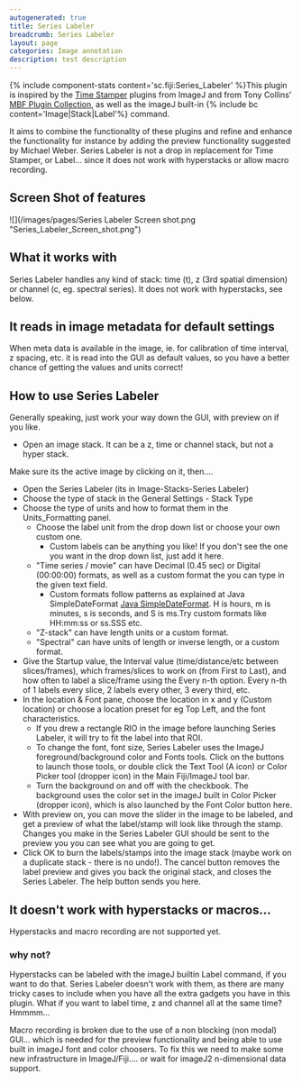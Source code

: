 ```yaml
---
autogenerated: true
title: Series Labeler
breadcrumb: Series Labeler
layout: page
categories: Image annotation
description: test description
---
```


{% include component-stats content='sc.fiji:Series\_Labeler' %}This plugin is inspired by the [Time Stamper](Time_Stamper) plugins from ImageJ and from Tony Collins' [MBF Plugin Collection](MBF_Plugin_Collection), as well as the imageJ built-in {% include bc content='Image|Stack|Label'%} command.

It aims to combine the functionality of these plugins and refine and enhance the functionality for instance by adding the preview functionality suggested by Michael Weber. Series Labeler is not a drop in replacement for Time Stamper, or Label... since it does not work with hyperstacks or allow macro recording.

Screen Shot of features
-----------------------

![](/images/pages/Series Labeler Screen shot.png "Series_Labeler_Screen_shot.png")

What it works with
------------------

Series Labeler handles any kind of stack: time (t), z (3rd spatial dimension) or channel (c, eg. spectral series). It does not work with hyperstacks, see below.

It reads in image metadata for default settings
-----------------------------------------------

When meta data is available in the image, ie. for calibration of time interval, z spacing, etc. it is read into the GUI as default values, so you have a better chance of getting the values and units correct!

How to use Series Labeler
-------------------------

Generally speaking, just work your way down the GUI, with preview on if you like.

-   Open an image stack. It can be a z, time or channel stack, but not a hyper stack.

Make sure its the active image by clicking on it, then....

-   Open the Series Labeler (its in Image-Stacks-Series Labeler)
-   Choose the type of stack in the General Settings - Stack Type
-   Choose the type of units and how to format them in the Units\_Formatting panel.
    -   Choose the label unit from the drop down list or choose your own custom one.
        -   Custom labels can be anything you like! If you don't see the one you want in the drop down list, just add it here.
    -   "Time series / movie" can have Decimal (0.45 sec) or Digital (00:00:00) formats, as well as a custom format the you can type in the given text field.
        -   Custom formats follow patterns as explained at Java SimpleDateFormat [Java SimpleDateFormat](http://download.oracle.com/docs/cd/E17476_01/javase/1.4.2/docs/api/java/text/SimpleDateFormat.html). H is hours, m is minutes, s is seconds, and S is ms.Try custom formats like HH:mm:ss or ss.SSS etc.
    -   "Z-stack" can have length units or a custom format.
    -   "Spectral" can have units of length or inverse length, or a custom format.
-   Give the Startup value, the Interval value (time/distance/etc between slices/frames), which frames/slices to work on (from First to Last), and how often to label a slice/frame using the Every n-th option. Every n-th of 1 labels every slice, 2 labels every other, 3 every third, etc.
-   In the location & Font pane, choose the location in x and y (Custom location) or choose a location preset for eg Top Left, and the font characteristics.
    -   If you drew a rectangle RIO in the image before launching Series Labeler, it will try to fit the label into that ROI.
    -   To change the font, font size, Series Labeler uses the ImageJ foreground/background color and Fonts tools. Click on the buttons to launch those tools, or double click the Text Tool (A icon) or Color Picker tool (dropper icon) in the Main Fiji/ImageJ tool bar.
    -   Turn the background on and off with the checkbook. The background uses the color set in the imageJ built in Color Picker (dropper icon), which is also launched by the Font Color button here.
-   With preview on, you can move the slider in the image to be labeled, and get a preview of what the label/stamp will look like through the stamp. Changes you make in the Series Labeler GUI should be sent to the preview you you can see what you are going to get.
-   Click OK to burn the labels/stamps into the image stack (maybe work on a duplicate stack - there is no undo!). The cancel button removes the label preview and gives you back the original stack, and closes the Series Labeler. The help button sends you here.

It doesn't work with hyperstacks or macros...
---------------------------------------------

Hyperstacks and macro recording are not supported yet.

### why not?

Hyperstacks can be labeled with the imageJ builtin Label command, if you want to do that. Series Labeler doesn't work with them, as there are many tricky cases to include when you have all the extra gadgets you have in this plugin. What if you want to label time, z and channel all at the same time? Hmmmm...

Macro recording is broken due to the use of a non blocking (non modal) GUI... which is needed for the preview functionality and being able to use built in imageJ font and color choosers. To fix this we need to make some new infrastructure in ImageJ/Fiji.... or wait for imageJ2 n-dimensional data support.


